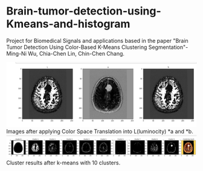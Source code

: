 # Brain-tumor-detection-using-Kmeans-and-histogram
Project for Biomedical Signals and applications based in the paper
"Brain Tumor Detection Using Color-Based K-Means Clustering Segmentation"-Ming-Ni Wu, Chia-Chen Lin, Chin-Chen Chang.
  

![img](https://github.com/NikosMouzakitis/Brain-tumor-detection-using-Kmeans-and-histogram/blob/master/LABclab.png)
Images after applying Color Space Translation into L(luminocity) *a and *b.
![img](https://github.com/NikosMouzakitis/Brain-tumor-detection-using-Kmeans-and-histogram/blob/master/clusterresults.png)
Cluster results after k-means with 10 clusters.
